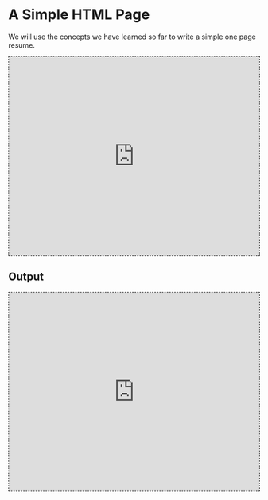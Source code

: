 # A Simple HTML Page

We will use the concepts we have learned so far to write a simple one
page resume.

<iframe style='border:1px dashed;width:
100%;height:400px;background:white'
src='https://www.onlinetool.io/gitoembed/widget?url=https%3A%2F%2Fgithub.com%2Ftejaswigowda%2FPtC-simpleResume%2Fblob%2Fmaster%2Findex.html'
id='html1'></iframe>



## Output

<iframe style='border:1px dashed;width:
100%;height:400px;background:white'
class='htmlpreview'
src='https://raw.githack.com/tejaswigowda/PtC-simpleResume/master/index.html'
id='html2'></iframe>
